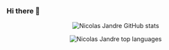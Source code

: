 ### Hi there 👋
<p align="center"><img alt="Nicolas Jandre GitHub stats" src="https://github-readme-stats.vercel.app/api?username=nicolasjandre&show_icons=true&theme=dark" /></p>

<p align="center"><img alt="Nicolas Jandre top languages" src="https://github-readme-stats.vercel.app/api/top-langs/?username=nicolasjandre&layout=compact&show_icons=true&theme=dark" /></p>
